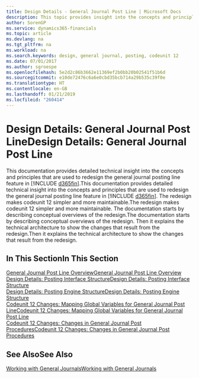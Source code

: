 ```yaml
---
title: Design Details - General Journal Post Line | Microsoft Docs
description: This topic provides insight into the concepts and principles that are used to redesign the general journal posting line feature in Business Central.
author: SorenGP
ms.service: dynamics365-financials
ms.topic: article
ms.devlang: na
ms.tgt_pltfrm: na
ms.workload: na
ms.search.keywords: design, general journal, posting, codeunit 12
ms.date: 07/01/2017
ms.author: sgroespe
ms.openlocfilehash: 5e2d2c86b3662e11369ef2b0bb20b02541f51b6d
ms.sourcegitcommit: e10de72476c6a6e0cbd35bcb714a29b535c39f0e
ms.translationtype: HT
ms.contentlocale: en-GB
ms.lasthandoff: 01/21/2019
ms.locfileid: "260414"
---
```

# <a name="design-details-general-journal-post-line"></a><span data-ttu-id="b9bbc-103">Design Details: General Journal Post Line</span><span class="sxs-lookup"><span data-stu-id="b9bbc-103">Design Details: General Journal Post Line</span></span>
<span data-ttu-id="b9bbc-104">This documentation provides detailed technical insight into the concepts and principles that are used to redesign the general journal posting line feature in [!INCLUDE [d365fin](includes/d365fin_md.md)].</span><span class="sxs-lookup"><span data-stu-id="b9bbc-104">This documentation provides detailed technical insight into the concepts and principles that are used to redesign the general journal posting line feature in [!INCLUDE [d365fin](includes/d365fin_md.md)].</span></span> <span data-ttu-id="b9bbc-105">The redesign makes codeunit 12 simpler and more maintainable.</span><span class="sxs-lookup"><span data-stu-id="b9bbc-105">The redesign makes codeunit 12 simpler and more maintainable.</span></span> <span data-ttu-id="b9bbc-106">The documentation starts by describing conceptual overviews of the redesign.</span><span class="sxs-lookup"><span data-stu-id="b9bbc-106">The documentation starts by describing conceptual overviews of the redesign.</span></span> <span data-ttu-id="b9bbc-107">Then it explains the technical architecture to show the changes that result from the redesign.</span><span class="sxs-lookup"><span data-stu-id="b9bbc-107">Then it explains the technical architecture to show the changes that result from the redesign.</span></span>  

## <a name="in-this-section"></a><span data-ttu-id="b9bbc-108">In This Section</span><span class="sxs-lookup"><span data-stu-id="b9bbc-108">In This Section</span></span>  
[<span data-ttu-id="b9bbc-109">General Journal Post Line Overview</span><span class="sxs-lookup"><span data-stu-id="b9bbc-109">General Journal Post Line Overview</span></span>](design-details-general-journal-post-line-overview.md)  
[<span data-ttu-id="b9bbc-110">Design Details: Posting Interface Structure</span><span class="sxs-lookup"><span data-stu-id="b9bbc-110">Design Details: Posting Interface Structure</span></span>](design-details-posting-interface-structure.md)  
[<span data-ttu-id="b9bbc-111">Design Details: Posting Engine Structure</span><span class="sxs-lookup"><span data-stu-id="b9bbc-111">Design Details: Posting Engine Structure</span></span>](design-details-posting-engine-structure.md)  
[<span data-ttu-id="b9bbc-112">Codeunit 12 Changes: Mapping Global Variables for General Journal Post Line</span><span class="sxs-lookup"><span data-stu-id="b9bbc-112">Codeunit 12 Changes: Mapping Global Variables for General Journal Post Line</span></span>](design-details-codeunit-12-changes-mapping-global-variables-for-general-journal-post-line.md)  
[<span data-ttu-id="b9bbc-113">Codeunit 12 Changes: Changes in General Journal Post Procedures</span><span class="sxs-lookup"><span data-stu-id="b9bbc-113">Codeunit 12 Changes: Changes in General Journal Post Procedures</span></span>](design-details-codeunit-12-changes-changes-in-general-journal-post-procedures.md)  

## <a name="see-also"></a><span data-ttu-id="b9bbc-114">See Also</span><span class="sxs-lookup"><span data-stu-id="b9bbc-114">See Also</span></span>  
[<span data-ttu-id="b9bbc-115">Working with General Journals</span><span class="sxs-lookup"><span data-stu-id="b9bbc-115">Working with General Journals</span></span>](ui-work-general-journals.md)
